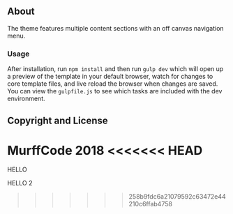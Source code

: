 ## About


The theme features multiple content sections with an off canvas navigation menu.




### Usage

After installation, run `npm install` and then run `gulp dev` which will open up a preview of the template in your default browser, watch for changes to core template files, and live reload the browser when changes are saved. You can view the `gulpfile.js` to see which tasks are included with the dev environment.



## Copyright and License


MurffCode 2018
<<<<<<< HEAD
=======


HELLO

HELLO 2
>>>>>>> 258b9fdc6a21079592c63472e44210c6ffab4758
